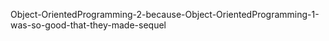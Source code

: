 Object-OrientedProgramming-2-because-Object-OrientedProgramming-1-was-so-good-that-they-made-sequel
